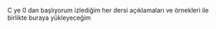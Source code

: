 C ye 0 dan başlıyorum izlediğim her dersi açıklamaları ve örnekleri ile birlikte buraya yükleyeceğim
